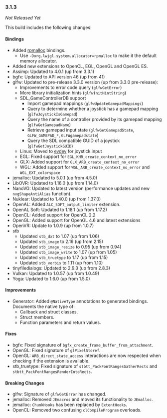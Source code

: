 ### 3.1.3

_Not Released Yet_

This build includes the following changes:

#### Bindings

- Added [rpmalloc](https://github.com/rampantpixels/rpmalloc) bindings.
    * Use `-Dorg.lwjgl.system.allocator=rpmalloc` to make it the default memory allocator.
- Added new extensions to OpenCL, EGL, OpenGL and OpenGL ES.
- Assimp: Updated to 4.0.1 (up from 3.3.1)
- bgfx: Updated to API version 46 (up from 41)
- glfw: Updated to pre-release 3.3.0 version (up from 3.3.0 pre-release):
    * Improvements to error code query (`glfwGetError`)
    * More library initialization hints (`glfwInitHintString`)
    * SDL_GameControllerDB support
        * Import gamepad mappings (`glfwUpdateGamepadMappings`)
        * Query to determine whether a joystick has a gamepad mapping (`glfwJoystickIsGamepad`)
        * Query the name of a controller provided by its gamepad mapping (`glfwGetGamepadName`)
        * Retrieve gamepad input state (`glfwGetGamepadState`, `GLFW_GAMEPAD_*`, `GLFWgamepadstate`)
        * Query the SDL compatible GUID of a joystick (`glfwGetJoystickGUID`)
    * Linux: Moved to [evdev](https://www.freedesktop.org/software/libevdev/doc/latest/) for joystick input
    * EGL: Fixed support for `EGL_KHR_create_context_no_error`
    * GLX: Added support for `GLX_ARB_create_context_no_error`
    * WGL: Added support for `WGL_ARB_create_context_no_error` and `WGL_EXT_colorspace`
- jemalloc: Updated to 5.0.1 (up from 4.5.0)
- LibOVR: Updated to 1.16.0 (up from 1.14.0)
- NanoVG: Updated to latest version (performance updates and new `nvgShapeAntiAlias` function).
- Nuklear: Updated to 1.40.0 (up from 1.37.0)
- OpenAL: Added `ALC_SOFT_output_limiter` extension.
- OpenAL Soft: Updated to 1.18.1 (up from 1.17.2)
- OpenCL: Added support for OpenCL 2.2
- OpenGL: Added support for OpenGL 4.6 and latest extensions
- OpenVR: Update to 1.0.9 (up from 1.0.7)
- stb
    * Updated `stb_dxt` to 1.07 (up from 1.06)
    * Updated `stb_image` to 2.16 (up from 2.15)
    * Updated `stb_image_resize` to 0.95 (up from 0.94)
    * Updated `stb_image_write` to 1.07 (up from 1.05)
    * Updated `stb_truetype` to 1.17 (up from 1.15)
    * Updated `stb_vorbis` to 1.11 (up from 1.10)
- tinyfiledialogs: Updated to 2.9.3 (up from 2.8.3)
- Vulkan: Updated to 1.0.57 (up from 1.0.49)
- Yoga: Updated to 1.6.0 (up from 1.5.0)

#### Improvements

- Generator: Added `@NativeType` annotations to generated bindings. Documents the native type of:
    * Callback and struct classes.
    * Struct members.
    * Function parameters and return values.

#### Fixes

- bgfx: Fixed signature of `bgfx_create_frame_buffer_from_attachment`.
- OpenGL: Fixed signature of `glPixelStoref`.
- OpenGL: `ARB_direct_state_access` interactions are now respected when checking if the extension is available.
- stb_truetype: Fixed signature of `stbtt_PackFontRangesGatherRects` and `stbtt_PackFontRangesRenderIntoRects`.

#### Breaking Changes

- glfw: Signature of `glfwGetError` has changed.
- jemalloc: Removed `JEmacros` and moved its functionality to `JEmalloc`.
- jemalloc: `ChunkHooks` has been replaced by `ExtentHooks`.
- OpenCL: Removed two confusing `clCompileProgram` overloads.